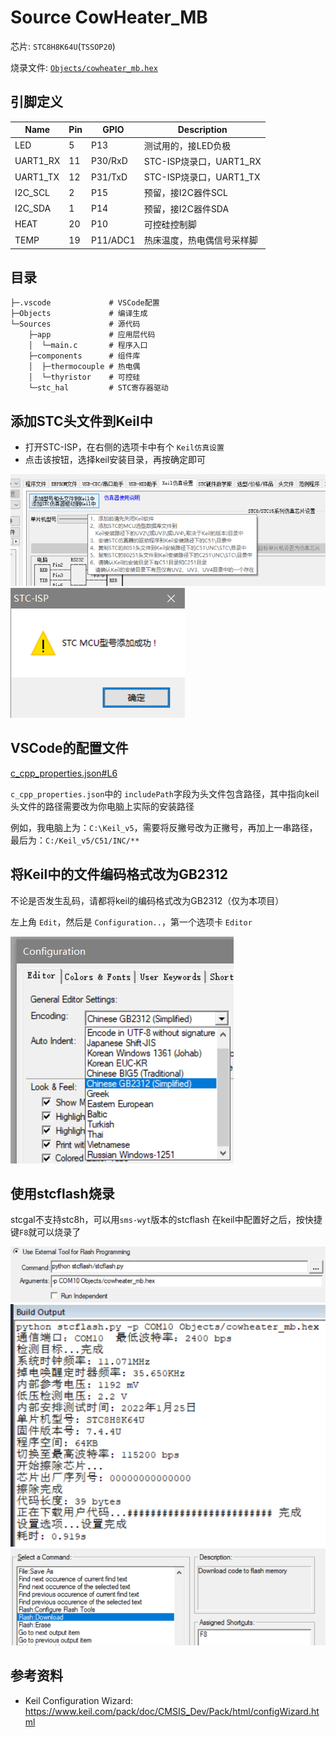 # Source CowHeater_MB

芯片: `STC8H8K64U`(`TSSOP20`)

烧录文件: [`Objects/cowheater_mb.hex`](Objects/cowheater_mb.hex)

## 引脚定义

| Name     | Pin | GPIO     | Description                |
| -------- | --- | -------- | -------------------------- |
| LED      | 5   | P13      | 测试用的，接LED负极        |
| UART1_RX | 11  | P30/RxD  | STC-ISP烧录口，UART1_RX    |
| UART1_TX | 12  | P31/TxD  | STC-ISP烧录口，UART1_TX    |
| I2C_SCL  | 2   | P15      | 预留，接I2C器件SCL         |
| I2C_SDA  | 1   | P14      | 预留，接I2C器件SDA         |
| HEAT     | 20  | P10      | 可控硅控制脚               |
| TEMP     | 19  | P11/ADC1 | 热床温度，热电偶信号采样脚 |

## 目录

```plaintext
├─.vscode             # VSCode配置
├─Objects             # 编译生成
└─Sources             # 源代码
    ├─app             # 应用层代码
    │  └─main.c       # 程序入口
    ├─components      # 组件库
    │  ├─thermocouple # 热电偶
    │  └─thyristor    # 可控硅
    └─stc_hal         # STC寄存器驱动
```

## 添加STC头文件到Keil中

- 打开STC-ISP，在右侧的选项卡中有个 `Keil仿真设置`
- 点击该按钮，选择keil安装目录，再按确定即可

![add stc mcu](./docs/add%20stc%20mcu.png)
![add stc mcu success](./docs/add%20stc%20mcu%20success.png)

## VSCode的配置文件

[c_cpp_properties.json#L6](./.vscode/c_cpp_properties.json#L6)

`c_cpp_properties.json`中的 `includePath`字段为头文件包含路径，其中指向keil头文件的路径需要改为你电脑上实际的安装路径

例如，我电脑上为：`C:\Keil_v5`，需要将反撇号改为正撇号，再加上一串路径，最后为：`C:/Keil_v5/C51/INC/**`

## 将Keil中的文件编码格式改为GB2312

不论是否发生乱码，请都将keil的编码格式改为GB2312（仅为本项目）

左上角 `Edit`，然后是 `Configuration..`，第一个选项卡 `Editor`

![switch keil encode to utf8](./docs/switch%20keil%20encode%20to%20gb2312.png)

## 使用stcflash烧录

stcgal不支持stc8h，可以用`sms-wyt`版本的stcflash
在keil中配置好之后，按快捷键`F8`就可以烧录了

![keil flash use stcflash](docs/keil%20flash%20use%20stcflash.png)
![keil flash use stcflash log](docs/keil%20flash%20use%20stcflash%20log.png)
![keil shortcut key Flash download](docs/keil%20shortcut%20key%20Flash%20download.png)

## 参考资料

- Keil Configuration Wizard: <https://www.keil.com/pack/doc/CMSIS_Dev/Pack/html/configWizard.html>
